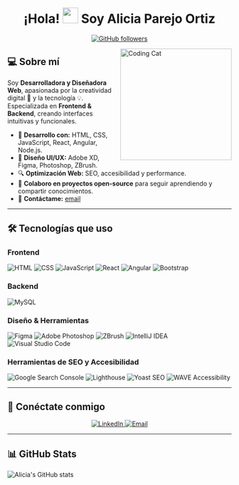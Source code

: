 <h1 align="center">
  ¡Hola! <img src="https://media.giphy.com/media/hvRJCLFzcasrR4ia7z/giphy.gif" width="35"> Soy Alicia Parejo Ortiz
</h1>

<p align="center">
  <a href="https://github.com/AliciaParejOrtiz">
    <img src="https://img.shields.io/github/followers/AliciaParejOrtiz?label=Follow&style=social" alt="GitHub followers">
  </a>
</p>

<img align="right" width=250px alt="Coding Cat" src="https://media.giphy.com/media/f6hnhHkks8bk4jwjh3/giphy.gif"/>

## 💻 Sobre mí  
Soy **Desarrolladora y Diseñadora Web**, apasionada por la creatividad digital 🎨 y la tecnología 💡.  
Especializada en **Frontend & Backend**, creando interfaces intuitivas y funcionales.  

- 🚀 **Desarrollo con:** HTML, CSS, JavaScript, React, Angular, Node.js.
- 🎨 **Diseño UI/UX:** Adobe XD, Figma, Photoshop, ZBrush.
- 🔍 **Optimización Web:** SEO, accesibilidad y performance.
- 🤝 **Colaboro en proyectos open-source** para seguir aprendiendo y compartir conocimientos.
- 📧 **Contáctame:** [email](mailto:tuemail@example.com)

---

## 🛠️ Tecnologías que uso  
### **Frontend**
![HTML](https://img.shields.io/badge/HTML5-E34F26?style=for-the-badge&logo=html5&logoColor=white)
![CSS](https://img.shields.io/badge/CSS3-1572B6?style=for-the-badge&logo=css3&logoColor=white)
![JavaScript](https://img.shields.io/badge/JavaScript-F7DF1E?style=for-the-badge&logo=javascript&logoColor=black)
![React](https://img.shields.io/badge/React-61DAFB?style=for-the-badge&logo=react&logoColor=black)
![Angular](https://img.shields.io/badge/Angular-DD0031?style=for-the-badge&logo=angular&logoColor=white)
![Bootstrap](https://img.shields.io/badge/Bootstrap-7952B3?style=for-the-badge&logo=bootstrap&logoColor=white)

### **Backend**
![MySQL](https://img.shields.io/badge/MySQL-4479A1?style=for-the-badge&logo=mysql&logoColor=white)

### **Diseño & Herramientas**
![Figma](https://img.shields.io/badge/Figma-F24E1E?style=for-the-badge&logo=figma&logoColor=white)
![Adobe Photoshop](https://img.shields.io/badge/Adobe%20Photoshop-31A8FF?style=for-the-badge&logo=adobe-photoshop&logoColor=white)
![ZBrush](https://img.shields.io/badge/ZBrush-8E8E8E?style=for-the-badge&logo=zbrush&logoColor=white)
![IntelliJ IDEA](https://img.shields.io/badge/IntelliJ%20IDEA-000000?style=for-the-badge&logo=intellij-idea&logoColor=white)
![Visual Studio Code](https://img.shields.io/badge/VSCode-007ACC?style=for-the-badge&logo=visual-studio-code&logoColor=white)

### **Herramientas de SEO y Accesibilidad**
![Google Search Console](https://img.shields.io/badge/Google%20Search%20Console-4285F4?style=for-the-badge&logo=google-search-console&logoColor=white)
![Lighthouse](https://img.shields.io/badge/Lighthouse-F44D27?style=for-the-badge&logo=lighthouse&logoColor=white)
![Yoast SEO](https://img.shields.io/badge/Yoast%20SEO-5D3E91?style=for-the-badge&logo=yoast-seo&logoColor=white)
![WAVE Accessibility](https://img.shields.io/badge/WAVE-34A853?style=for-the-badge&logo=wave&logoColor=white)

---

## 🔗 Conéctate conmigo
<p align="center">
  <a href="https://www.linkedin.com/in/example/" target="_blank">
    <img src="https://img.shields.io/badge/LinkedIn-0A66C2.svg?style=for-the-badge&logo=linkedin&logoColor=white" alt="LinkedIn">
  </a>
  <a href="mailto:tuemail@example.com">
    <img src="https://img.shields.io/badge/Gmail-D14836.svg?style=for-the-badge&logo=gmail&logoColor=white" alt="Email">
  </a>
</p>

---
## 📊 GitHub Stats  
![Alicia's GitHub stats](https://github-readme-stats.vercel.app/api?username=AliciaParejOrtiz&show_icons=true&theme=radical)

